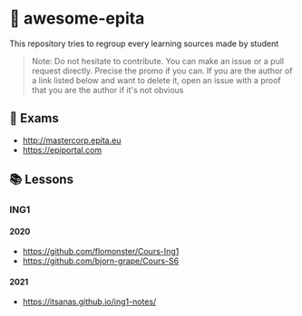 # 🌟 awesome-epita
This repository tries to regroup every learning sources made by student

> Note: Do not hesitate to contribute. You can make an issue or a pull request directly. Precise the promo if you can.
> If you are the author of a link listed below and want to delete it, open an issue with a proof that you are the author if it's not obvious

## 🚨 Exams

- http://mastercorp.epita.eu
- https://epiportal.com

## 📚 Lessons

### ING1

#### 2020

- https://github.com/flomonster/Cours-Ing1
- https://github.com/bjorn-grape/Cours-S6

#### 2021

- https://itsanas.github.io/ing1-notes/
